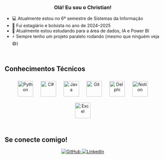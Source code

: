 
### <div align="center">Olá! Eu sou o Christian!</div>  

- 💻 Atualmente estou no 6º semestre de Sistemas da Informação  
- 📖 Fui estagiário e bolsista no ano de 2024–2025  
- 🤖 Atualmente estou estudando para a área de dados, IA e Power BI  
- ⚡ Sempre tenho um projeto paralelo rodando (mesmo que ninguém veja 😄)  

<br/>  

## Conhecimentos Técnicos  

<div align="center">  
  <a href="https://www.python.org/" target="_blank"><img style="margin: 10px" src="https://profilinator.rishav.dev/skills-assets/python-original.svg" alt="Python" height="50" /></a>  
  <a href="https://docs.microsoft.com/en-us/dotnet/csharp/" target="_blank"><img style="margin: 10px" src="https://profilinator.rishav.dev/skills-assets/csharp-original.svg" alt="C#" height="50" /></a>    
  <a href="https://www.java.com/" target="_blank"><img style="margin: 10px" src="https://profilinator.rishav.dev/skills-assets/java-original-wordmark.svg" alt="Java" height="50" /></a>  
  <a href="https://github.com/" target="_blank"><img style="margin: 10px" src="https://profilinator.rishav.dev/skills-assets/git-scm-icon.svg" alt="Git" height="50" /></a>  
  <a href="https://www.embarcadero.com/products/delphi" target="_blank">
  <img style="margin: 10px" src="https://cdn.jsdelivr.net/gh/devicons/devicon/icons/delphi/delphi-original.svg" alt="Delphi" height="50" /></a> 
  <a href="https://www.notion.so/" target="_blank"><img style="margin: 10px" src="https://upload.wikimedia.org/wikipedia/commons/e/e9/Notion-logo.svg" alt="Notion" height="50" /></a>  
  <a href="https://www.microsoft.com/microsoft-365/excel" target="_blank"><img style="margin: 10px" src="https://upload.wikimedia.org/wikipedia/commons/7/73/Microsoft_Excel_2013-2019_logo.svg" alt="Excel" height="50" /></a>  
</div>

<br/>  

## Se conecte comigo!  

<div align="center">
  <a href="https://github.com/cschneiderx" target="_blank">
    <img src="https://img.shields.io/badge/github-%2324292e.svg?&style=for-the-badge&logo=github&logoColor=white" alt="GitHub" style="margin-bottom: 5px;" />
  </a>
  <a href="https://linkedin.com/in/cschneiderx" target="_blank">
    <img src="https://img.shields.io/badge/linkedin-%231E77B5.svg?&style=for-the-badge&logo=linkedin&logoColor=white" alt="LinkedIn" style="margin-bottom: 5px;" />
  </a>  
</div>  

